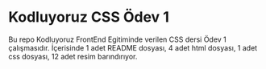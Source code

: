 # Kodluyoruz CSS Ödev 1

Bu repo Kodluyoruz FrontEnd Egitiminde verilen CSS dersi Ödev 1 çalışmasıdır. İçerisinde 1 adet README dosyası, 4 adet html dosyası, 1 adet css dosyası, 12 adet resim barındırıyor.